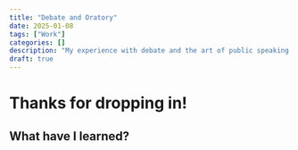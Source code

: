 ```yaml
---
title: "Debate and Oratory"
date: 2025-01-08
tags: ["Work"]
categories: []
description: "My experience with debate and the art of public speaking."
draft: true
---
```


# Thanks for dropping in!

## What have I learned?